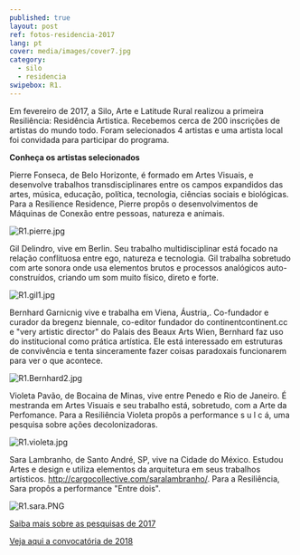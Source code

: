 ```yaml
---
published: true
layout: post
ref: fotos-residencia-2017
lang: pt
cover: media/images/cover7.jpg
category:
  - silo
  - residencia
swipebox: R1.
---
```

Em fevereiro de 2017, a Silo, Arte e Latitude Rural realizou a primeira Resiliência: Residência Artistica. Recebemos cerca de 200 inscrições de artistas do mundo todo. Foram selecionados 4 artistas e uma artista local foi convidada para participar do programa. 

**Conheça os artistas selecionados**

Pierre Fonseca, de Belo Horizonte, é formado em Artes Visuais, e desenvolve trabalhos transdisciplinares entre os campos expandidos das artes, música, educação, política, tecnologia, ciências sociais e biológicas. Para a Resilience Residence, Pierre propôs o desenvolvimentos de Máquinas de Conexão entre pessoas, natureza e animais.

![R1.pierre.jpg]({{site.baseurl}}/media/images/R1.pierre.jpg)




Gil Delindro, vive em Berlin. Seu trabalho multidisciplinar está focado na relação conflituosa entre ego, natureza e tecnologia. Gil trabalha sobretudo com arte sonora onde usa elementos brutos e processos analógicos auto-construídos, criando um som muito físico, direto e forte.

![R1.gil1.jpg]({{site.baseurl}}/media/images/R1.gil1.jpg)




Bernhard Garnicnig vive e trabalha em Viena, Áustria,. Co-fundador e curador da bregenz biennale, co-editor fundador do continentcontinent.cc e "very artistic director" do Palais des Beaux Arts Wien, Bernhard faz uso do institucional como prática artística. Ele está interessado em estruturas de convivência e tenta sinceramente fazer coisas paradoxais funcionarem para ver o que acontece.

![R1.Bernhard2.jpg]({{site.baseurl}}/media/images/R1.Bernhard2.jpg)




Violeta Pavão, de Bocaina de Minas, vive entre Penedo e Rio de Janeiro. É mestranda em Artes Visuais e seu trabalho está, sobretudo, com a Arte da Perfomance. Para a Resiliência Violeta propôs a performance s u l c á, uma pesquisa sobre ações decolonizadoras.

![R1.violeta.jpg]({{site.baseurl}}/media/images/R1.violeta.jpg)




Sara Lambranho, de Santo André, SP, vive na Cidade do México. Estudou Artes e design e utiliza elementos da arquitetura em seus trabalhos artísticos. http://cargocollective.com/saralambranho/. Para a Resiliência, Sara propôs a performance "Entre dois".

![R1.sara.PNG]({{site.baseurl}}/media/images/R1.sara.PNG)





[Saiba mais sobre as pesquisas de 2017](http://resilience-residence.com)

[Veja aqui a convocatória de 2018](https://silo.org.br/residencia-2018-convocatoria/)
